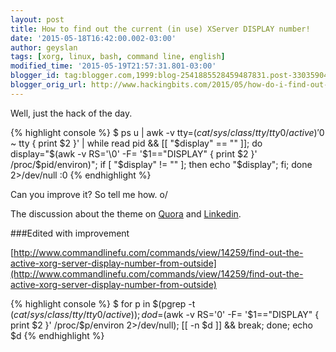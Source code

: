 ```yaml
---
layout: post
title: How to find out the current (in use) XServer DISPLAY number!
date: '2015-05-18T16:42:00.002-03:00'
author: geyslan
tags: [xorg, linux, bash, command line, english]
modified_time: '2015-05-19T21:57:31.801-03:00'
blogger_id: tag:blogger.com,1999:blog-2541885528459487831.post-3303590453568159596
blogger_orig_url: http://www.hackingbits.com/2015/05/how-do-i-find-out-current-in-use.html
---
```


Well, just the hack of the day.

{% highlight console %}
$ ps u | awk -v tty=$(cat /sys/class/tty/tty0/active) '$0 ~ tty { print $2  }' | while read pid && [[ "$display" == "" ]]; do  display="$(awk -v RS='\0' -F= '$1=="DISPLAY" { print $2 }' /proc/$pid/environ)"; if [ "$display" != "" ]; then echo "$display"; fi; done 2>/dev/null
:0
{% endhighlight %}

Can you improve it? So tell me how. o/

The discussion about the theme on [Quora](http://www.quora.com/How-do-I-find-out-the-current-in-use-XServer-DISPLAY-number) and [Linkedin](https://www.linkedin.com/grp/post/65688-6005477964035211267).

###Edited with improvement

[http://www.commandlinefu.com/commands/view/14259/find-out-the-active-xorg-server-display-number-from-outside](http://www.commandlinefu.com/commands/view/14259/find-out-the-active-xorg-server-display-number-from-outside)

{% highlight console %}
$ for p in $(pgrep -t $(cat /sys/class/tty/tty0/active)); do d=$(awk -v RS='0' -F= '$1=="DISPLAY" { print $2 }' /proc/$p/environ 2>/dev/null); [[ -n $d ]] && break; done; echo $d
{% endhighlight %}
